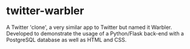 # twitter-warbler

A Twitter 'clone', a very similar app to Twitter but named it Warbler. Developed to demonstrate the usage of a Python/Flask back-end with a PostgreSQL database as well as HTML and CSS.
